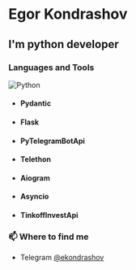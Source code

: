 # Egor Kondrashov

## I'm python developer

### Languages and Tools
![Python](https://img.shields.io/badge/-Python-090909??style=flat&logo=python)<br>

- #### Pydantic
- #### Flask
- #### PyTelegramBotApi
- #### Telethon
- #### Aiogram
- #### Asyncio
- #### TinkoffInvestApi

### 📫 Where to find me
- Telegram [@ekondrashov](https://telegram.me/ekondrashov)
